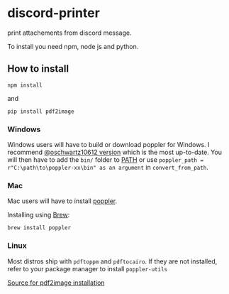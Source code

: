 # discord-printer
print attachements from discord message.

To install you need npm, node js and python.

## How to install
`npm install`

and

`pip install pdf2image`

### Windows

Windows users will have to build or download poppler for Windows. I recommend [@oschwartz10612 version](https://github.com/oschwartz10612/poppler-windows/releases/) which is the most up-to-date. You will then have to add the `bin/` folder to [PATH](https://www.architectryan.com/2018/03/17/add-to-the-path-on-windows-10/) or use `poppler_path = r"C:\path\to\poppler-xx\bin" as an argument` in `convert_from_path`.

### Mac

Mac users will have to install [poppler](https://poppler.freedesktop.org/).

Installing using [Brew](https://brew.sh/):

```
brew install poppler
```

### Linux

Most distros ship with `pdftoppm` and `pdftocairo`. If they are not installed, refer to your package manager to install `poppler-utils`

[Source for pdf2image installation](https://github.com/Belval/pdf2image/tree/master)